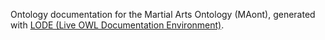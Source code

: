 Ontology documentation for the Martial Arts Ontology (MAont), generated with [LODE (Live OWL Documentation Environment)](https://essepuntato.it/lode/). 
